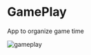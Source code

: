 # GamePlay
App to organize game time

![gameplay](https://github.com/Biz1999/gameplay/blob/main/src/assets/gameplay.png)
